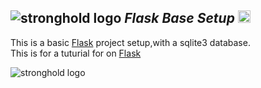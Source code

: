 ![stronghold logo](https://imagizer.imageshack.com/v2/150x100q70/922/UfAEa4.png)  ***Flask Base Setup*** <code><img height="20" src="https://w7.pngwing.com/pngs/234/329/png-transparent-python-logo-thumbnail.png"></code>
---    

This is a basic <a href="https://flask.palletsprojects.com/en/2.2.x/">Flask</a> project setup,with a sqlite3 database.  
This is for a tuturial for on <a href="https://flask.palletsprojects.com/en/2.2.x/">Flask</a>

![stronghold logo](https://imagizer.imageshack.com/img922/2610/7I9RE4.png)

